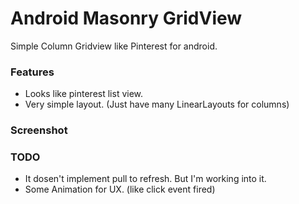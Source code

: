 Android Masonry GridView
====================

Simple Column Gridview like Pinterest for android.


### Features

 - Looks like pinterest list view.
 - Very simple layout. (Just have many LinearLayouts for columns)


### Screenshot



### TODO

 - It dosen't implement  pull to refresh. But I'm working into it.
 - Some Animation for UX. (like click event fired)
